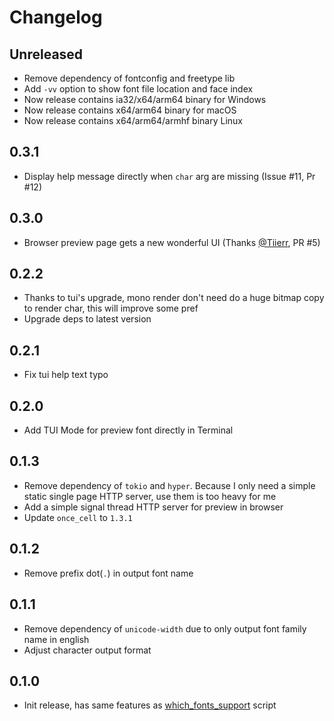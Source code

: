 # Changelog

## Unreleased

- Remove dependency of fontconfig and freetype lib
- Add `-vv` option to show font file location and face index
- Now release contains ia32/x64/arm64 binary for Windows
- Now release contains x64/arm64 binary for macOS
- Now release contains x64/arm64/armhf binary Linux

## 0.3.1

- Display help message directly when `char` arg are missing (Issue #11, Pr #12)

## 0.3.0

- Browser preview page gets a new wonderful UI (Thanks [@Tiierr](https://github.com/Tiierr), PR #5)

## 0.2.2

- Thanks to tui's upgrade, mono render don't need do a huge bitmap copy to render char, this will improve some pref
- Upgrade deps to latest version

## 0.2.1

- Fix tui help text typo

## 0.2.0

- Add TUI Mode for preview font directly in Terminal

## 0.1.3

- Remove dependency of `tokio` and `hyper`. Because I only need a simple static single page HTTP server, use them is too heavy for me
- Add a simple signal thread HTTP server for preview in browser
- Update `once_cell` to `1.3.1`

## 0.1.2

- Remove prefix dot(`.`) in output font name

## 0.1.1

- Remove dependency of `unicode-width` due to only output font family name in english
- Adjust character output format

## 0.1.0

- Init release, has same features as [which_fonts_support][which_fonts_support-github] script

[which_fonts_support-github]: https://github.com/7sDream/which_fonts_support

